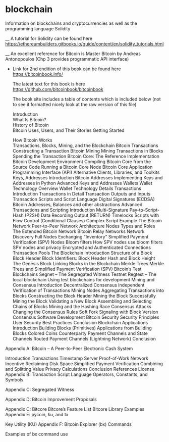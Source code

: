 # blockchain
Information on blockchains and cryptocurrencies as well as the programming language Solidity

__ A tutorial for Solidity can be found here https://ethereumbuilders.gitbooks.io/guide/content/en/solidity_tutorials.html

__ An excellent reference for Bitcoin is Master Bitcoin by Andreas Antonopoulos (Chp 3 provides programmatic API interface)
   + Link for 2nd endition of this book can be found here https://bitcoinbook.info/
   
     The latest text for this book is here https://github.com/bitcoinbook/bitcoinbook
     
     The book site includes a table of contents which is included below (not to see it formatted nicely look at the raw version of this file)
     
        Introduction        
            What Is Bitcoin?            
            History of Bitcoin            
            Bitcoin Uses, Users, and Their Stories
            Getting Started
            
        How Bitcoin Works        
            Transactions, Blocks, Mining, and the Blockchain
            Bitcoin Transactions
            Constructing a Transaction
            Bitcoin Mining
            Mining Transactions in Blocks
            Spending the Transaction
        Bitcoin Core: The Reference Implementation
            Bitcoin Development Environment
            Compiling Bitcoin Core from the Source Code
            Running a Bitcoin Core Node
            Bitcoin Core Application Programming Interface (API)
            Alternative Clients, Libraries, and Toolkits
        Keys, Addresses
            Introduction
            Bitcoin Addresses
            Implementing Keys and Addresses in Python
            Advanced Keys and Addresses
        Wallets
            Wallet Technology Overview
            Wallet Technology Details
        Transactions
            Introduction
            Transactions in Detail
            Transaction Outputs and Inputs
            Transaction Scripts and Script Language
            Digital Signatures (ECDSA)
            Bitcoin Addresses, Balances and other abstractions
        Advanced Transactions and Scripting
            Introduction
            Multi-Signature
            Pay-to-Script-Hash (P2SH)
            Data Recording Output (RETURN)
            Timelocks
            Scripts with Flow Control (Conditional Clauses)
            Complex Script Example
        The Bitcoin Network
            Peer-to-Peer Network Architecture
            Nodes Types and Roles
            The Extended Bitcoin Network
            Bitcoin Relay Networks
            Network Discovery
            Full Nodes
            Exchanging “Inventory”
            Simplified Payment Verification (SPV) Nodes
            Bloom filters
            How SPV nodes use bloom filters
            SPV nodes and privacy
            Encrypted and Authenticated Connections
            Transaction Pools
        The Blockchain
            Introduction
            Structure of a Block
            Block Header
            Block Identifiers: Block Header Hash and Block Height
            The Genesis Block
            Linking Blocks in the Blockchain
            Merkle Trees
            Merkle Trees and Simplified Payment Verification (SPV)
            Bitcoin’s Test Blockchains
            Segnet – The Segregated Witness Testnet
            Regtest – The local blockchain
            Using test blockchains for development
        Mining and Consensus
            Introduction
            Decentralized Consensus
            Independent Verification of Transactions
            Mining Nodes
            Aggregating Transactions into Blocks
            Constructing the Block Header
            Mining the Block
            Successfully Mining the Block
            Validating a New Block
            Assembling and Selecting Chains of Blocks
            Mining and the Hashing Race
            Consensus Attacks
            Changing the Consensus Rules
            Soft Fork Signaling with Block Version
            Consensus Software Development
        Bitcoin Security
            Security Principles
            User Security Best Practices
            Conclusion
        Blockchain Applications
            Introduction
            Building Blocks (Primitives)
            Applications from Building Blocks
            Colored Coins
            Counterparty
            Payment Channels and State Channels
            Routed Payment Channels (Lightning Network)
            Conclusion
            
Appendix A: Bitcoin – A Peer-to-Peer Electronic Cash System

Introduction
Transactions
Timestamp Server
Proof-of-Work
Network
Incentive
Reclaiming Disk Space
Simplified Payment Verification
Combining and Splitting Value
Privacy
Calculations
Conclusion
References
License
Appendix B: Transaction Script Language Operators, Constants, and Symbols

Appendix C: Segregated Witness

Appendix D: Bitcoin Improvement Proposals

Appendix C: Bitcore
Bitcore’s Feature List
Bitcore Library Examples
Appendix E: pycoin, ku, and tx

Key Utility (KU)
Appendix F: Bitcoin Explorer (bx) Commands

Examples of bx command use
